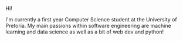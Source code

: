 Hi! 

I'm currently a first year Computer Science student at the University of Pretoria. My main passions within software engineering are machine learning and data science as well as a bit of web dev and python!

